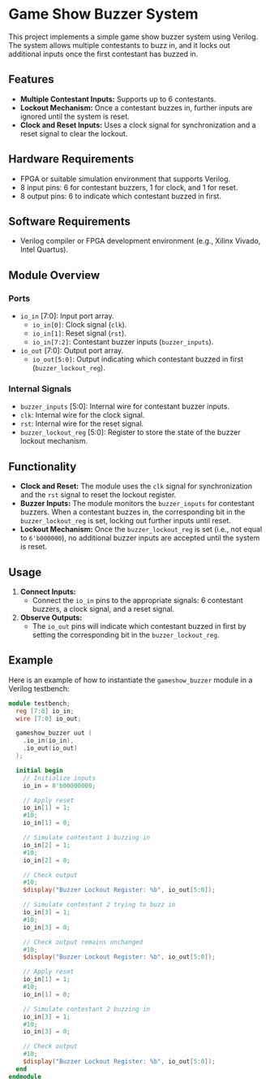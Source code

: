 # Game Show Buzzer System

This project implements a simple game show buzzer system using Verilog. The system allows multiple contestants to buzz in, and it locks out additional inputs once the first contestant has buzzed in.

## Features
- **Multiple Contestant Inputs:** Supports up to 6 contestants.
- **Lockout Mechanism:** Once a contestant buzzes in, further inputs are ignored until the system is reset.
- **Clock and Reset Inputs:** Uses a clock signal for synchronization and a reset signal to clear the lockout.

## Hardware Requirements
- FPGA or suitable simulation environment that supports Verilog.
- 8 input pins: 6 for contestant buzzers, 1 for clock, and 1 for reset.
- 8 output pins: 6 to indicate which contestant buzzed in first.

## Software Requirements
- Verilog compiler or FPGA development environment (e.g., Xilinx Vivado, Intel Quartus).

## Module Overview

### Ports
- `io_in` [7:0]: Input port array.
  - `io_in[0]`: Clock signal (`clk`).
  - `io_in[1]`: Reset signal (`rst`).
  - `io_in[7:2]`: Contestant buzzer inputs (`buzzer_inputs`).
- `io_out` [7:0]: Output port array.
  - `io_out[5:0]`: Output indicating which contestant buzzed in first (`buzzer_lockout_reg`).

### Internal Signals
- `buzzer_inputs` [5:0]: Internal wire for contestant buzzer inputs.
- `clk`: Internal wire for the clock signal.
- `rst`: Internal wire for the reset signal.
- `buzzer_lockout_reg` [5:0]: Register to store the state of the buzzer lockout mechanism.

## Functionality
- **Clock and Reset:** The module uses the `clk` signal for synchronization and the `rst` signal to reset the lockout register.
- **Buzzer Inputs:** The module monitors the `buzzer_inputs` for contestant buzzers. When a contestant buzzes in, the corresponding bit in the `buzzer_lockout_reg` is set, locking out further inputs until reset.
- **Lockout Mechanism:** Once the `buzzer_lockout_reg` is set (i.e., not equal to `6'b000000`), no additional buzzer inputs are accepted until the system is reset.

## Usage
1. **Connect Inputs:**
   - Connect the `io_in` pins to the appropriate signals: 6 contestant buzzers, a clock signal, and a reset signal.
2. **Observe Outputs:**
   - The `io_out` pins will indicate which contestant buzzed in first by setting the corresponding bit in the `buzzer_lockout_reg`.

## Example

Here is an example of how to instantiate the `gameshow_buzzer` module in a Verilog testbench:

```verilog
module testbench;
  reg [7:0] io_in;
  wire [7:0] io_out;

  gameshow_buzzer uut (
    .io_in(io_in),
    .io_out(io_out)
  );

  initial begin
    // Initialize inputs
    io_in = 8'b00000000;

    // Apply reset
    io_in[1] = 1;
    #10;
    io_in[1] = 0;

    // Simulate contestant 1 buzzing in
    io_in[2] = 1;
    #10;
    io_in[2] = 0;

    // Check output
    #10;
    $display("Buzzer Lockout Register: %b", io_out[5:0]);

    // Simulate contestant 2 trying to buzz in
    io_in[3] = 1;
    #10;
    io_in[3] = 0;

    // Check output remains unchanged
    #10;
    $display("Buzzer Lockout Register: %b", io_out[5:0]);

    // Apply reset
    io_in[1] = 1;
    #10;
    io_in[1] = 0;

    // Simulate contestant 2 buzzing in
    io_in[3] = 1;
    #10;
    io_in[3] = 0;

    // Check output
    #10;
    $display("Buzzer Lockout Register: %b", io_out[5:0]);
  end
endmodule
